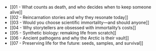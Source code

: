 - [[01 - What counts as death, and who decides when to keep someone alive]]
- [[02 - Reincarnation stories and why they resonate today]]
- [[03 - Would you choose scientific immortality—and should anyone]]
- [[04 - Why storytellers are obsessed with immortality’s costs]]
- [[05 - Synthetic biology: remaking life from scratch]]
- [[06 - Ancient pathogens and why the Arctic is their vault]]
- [[07 - Preserving life for the future: seeds, samples, and survival]]
